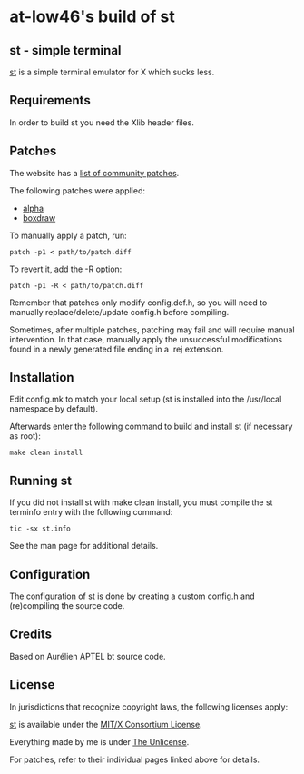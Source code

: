 at-low46's build of st
============================

st - simple terminal
--------------------
[st](https://st.suckless.org/) is a simple terminal emulator for X which sucks less.


Requirements
------------
In order to build st you need the Xlib header files.


Patches
-------
The website has a [list of community patches](https://st.suckless.org/patches/).

The following patches were applied:

- [alpha](https://st.suckless.org/patches/alpha/)
- [boxdraw](https://st.suckless.org/patches/boxdraw/)

To manually apply a patch, run:

	patch -p1 < path/to/patch.diff

To revert it, add the -R option:

	patch -p1 -R < path/to/patch.diff

Remember that patches only modify config.def.h, so you will need to manually replace/delete/update config.h before compiling.

Sometimes, after multiple patches, patching may fail and will require manual intervention. In that case, manually apply the unsuccessful modifications found in a newly generated file ending in a .rej extension.


Installation
------------
Edit config.mk to match your local setup (st is installed into
the /usr/local namespace by default).

Afterwards enter the following command to build and install st (if
necessary as root):

	make clean install


Running st
----------
If you did not install st with make clean install, you must compile
the st terminfo entry with the following command:

	tic -sx st.info

See the man page for additional details.

Configuration
-------------
The configuration of st is done by creating a custom config.h
and (re)compiling the source code.

Credits
-------
Based on Aurélien APTEL <aurelien dot aptel at gmail dot com> bt source code.

License
-------
In jurisdictions that recognize copyright laws, the following licenses apply:

[st](https://git.suckless.org/st/) is available under the [MIT/X Consortium License](LICENSES/MIT).

Everything made by me is under [The Unlicense](LICENSES/UNLICENSE).

For patches, refer to their individual pages linked above for details.

